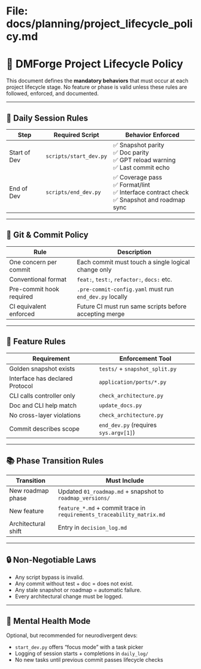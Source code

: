 # File: docs/planning/project_lifecycle_policy.md

# 📜 DMForge Project Lifecycle Policy

This document defines the **mandatory behaviors** that must occur at each project lifecycle stage. No feature or phase is valid unless these rules are followed, enforced, and documented.

---

## 🔁 Daily Session Rules

| Step           | Required Script      | Behavior Enforced                            |
|----------------|----------------------|----------------------------------------------|
| Start of Dev   | `scripts/start_dev.py` | ✅ Snapshot parity<br>✅ Doc parity<br>✅ GPT reload warning<br>✅ Last commit echo |
| End of Dev     | `scripts/end_dev.py`   | ✅ Coverage pass<br>✅ Format/lint<br>✅ Interface contract check<br>✅ Snapshot and roadmap sync |

---

## 🔀 Git & Commit Policy

| Rule                     | Description                                              |
|--------------------------|----------------------------------------------------------|
| One concern per commit   | Each commit must touch a single logical change only      |
| Conventional format      | `feat:`, `test:`, `refactor:`, `docs:` etc.              |
| Pre-commit hook required | `.pre-commit-config.yaml` must run `end_dev.py` locally  |
| CI equivalent enforced   | Future CI must run same scripts before accepting merge   |

---

## 🧪 Feature Rules

| Requirement                        | Enforcement Tool             |
|-----------------------------------|-------------------------------|
| Golden snapshot exists            | `tests/` + `snapshot_split.py` |
| Interface has declared Protocol   | `application/ports/*.py`      |
| CLI calls controller only         | `check_architecture.py`       |
| Doc and CLI help match            | `update_docs.py`              |
| No cross-layer violations         | `check_architecture.py`       |
| Commit describes scope            | `end_dev.py` (requires `sys.argv[1]`) |

---

## 📚 Phase Transition Rules

| Transition | Must Include |
|------------|---------------|
| New roadmap phase | Updated `01_roadmap.md` + snapshot to `roadmap_versions/` |
| New feature       | `feature_*.md` + commit trace in `requirements_traceability_matrix.md` |
| Architectural shift | Entry in `decision_log.md` |

---

## 🔒 Non-Negotiable Laws

- Any script bypass is invalid.
- Any commit without test + doc = does not exist.
- Any stale snapshot or roadmap = automatic failure.
- Every architectural change must be logged.

---

## 🧠 Mental Health Mode

Optional, but recommended for neurodivergent devs:
- `start_dev.py` offers “focus mode” with a task picker
- Logging of session starts + completions in `daily_log/`
- No new tasks until previous commit passes lifecycle checks


